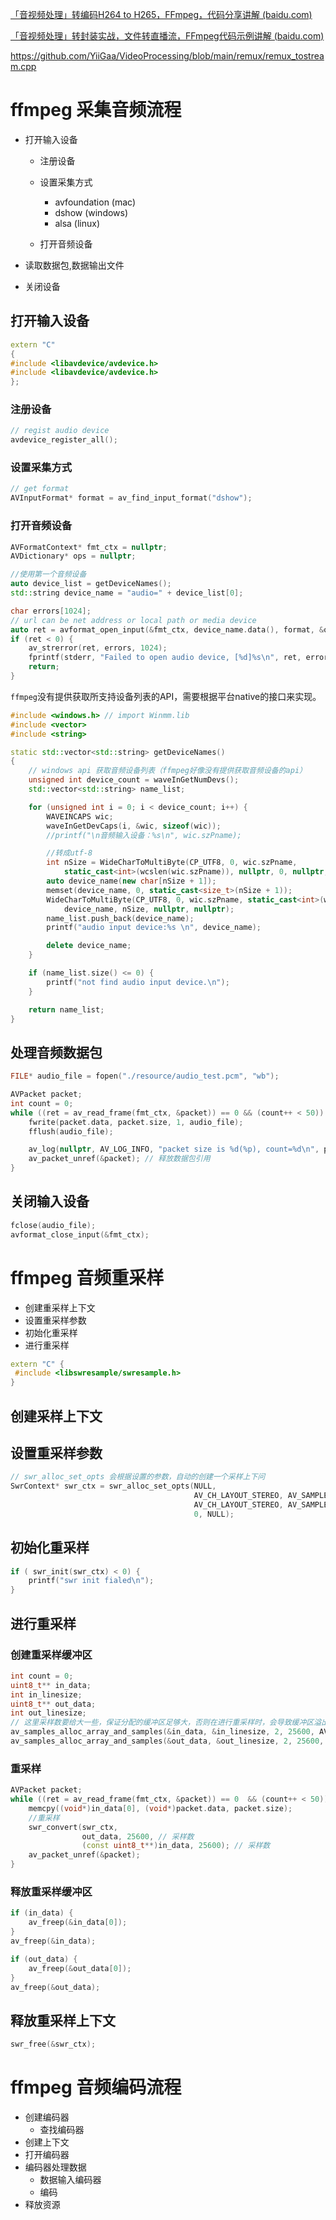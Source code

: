 [「音视频处理」转编码H264 to H265，FFmpeg，代码分享讲解 (baidu.com)](https://baijiahao.baidu.com/s?id=1774998230928237935)

[「音视频处理」转封装实战，文件转直播流，FFmpeg代码示例讲解 (baidu.com)](https://baijiahao.baidu.com/s?id=1773175521001190576)

https://github.com/YiiGaa/VideoProcessing/blob/main/remux/remux_tostream.cpp



# ffmpeg 采集音频流程

- 打开输入设备

  - 注册设备

  - 设置采集方式

    - avfoundation  (mac)
    - dshow  (windows)
    - alsa  (linux)

  - 打开音频设备

- 读取数据包,数据输出文件

- 关闭设备



## 打开输入设备

```c++
extern "C"
{
#include <libavdevice/avdevice.h>  
#include <libavdevice/avdevice.h>
};
```

### 注册设备

```c++
// regist audio device
avdevice_register_all();
```

### 设置采集方式

```c++
// get format
AVInputFormat* format = av_find_input_format("dshow");
```

### 打开音频设备

```c++
AVFormatContext* fmt_ctx = nullptr;
AVDictionary* ops = nullptr;

//使用第一个音频设备
auto device_list = getDeviceNames();
std::string device_name = "audio=" + device_list[0];

char errors[1024];
// url can be net address or local path or media device
auto ret = avformat_open_input(&fmt_ctx, device_name.data(), format, &ops);
if (ret < 0) {
    av_strerror(ret, errors, 1024);
    fprintf(stderr, "Failed to open audio device, [%d]%s\n", ret, errors);
    return;
}
```

​	`ffmpeg`没有提供获取所支持设备列表的API，需要根据平台native的接口来实现。

```c++
#include <windows.h> // import Winmm.lib
#include <vector>
#include <string>

static std::vector<std::string> getDeviceNames()
{
	// windows api 获取音频设备列表（ffmpeg好像没有提供获取音频设备的api）
	unsigned int device_count = waveInGetNumDevs();
	std::vector<std::string> name_list;

	for (unsigned int i = 0; i < device_count; i++) {
		WAVEINCAPS wic;
		waveInGetDevCaps(i, &wic, sizeof(wic));
		//printf("\n音频输入设备：%s\n", wic.szPname);

		//转成utf-8
		int nSize = WideCharToMultiByte(CP_UTF8, 0, wic.szPname,
			static_cast<int>(wcslen(wic.szPname)), nullptr, 0, nullptr, nullptr);
		auto device_name(new char[nSize + 1]);
		memset(device_name, 0, static_cast<size_t>(nSize + 1));
		WideCharToMultiByte(CP_UTF8, 0, wic.szPname, static_cast<int>(wcslen(wic.szPname)),
			device_name, nSize, nullptr, nullptr);
		name_list.push_back(device_name);
		printf("audio input device:%s \n", device_name);

		delete device_name;
	}

	if (name_list.size() <= 0) {
		printf("not find audio input device.\n");
	}

	return name_list;
}
```



## 处理音频数据包

```c++
FILE* audio_file = fopen("./resource/audio_test.pcm", "wb");

AVPacket packet;
int count = 0;
while ((ret = av_read_frame(fmt_ctx, &packet)) == 0 && (count++ < 50)) {
    fwrite(packet.data, packet.size, 1, audio_file);
    fflush(audio_file);

    av_log(nullptr, AV_LOG_INFO, "packet size is %d(%p), count=%d\n", packet.size, packet.data, count);
    av_packet_unref(&packet); // 释放数据包引用
}
```



## 关闭输入设备

```c++
fclose(audio_file);
avformat_close_input(&fmt_ctx);
```

# ffmpeg 音频重采样

- 创建重采样上下文
- 设置重采样参数
- 初始化重采样
- 进行重采样

```c++
extern "C" {
 #include <libswresample/swresample.h>   
}
```

## 创建采样上下文

## 设置重采样参数

```c++
// swr_alloc_set_opts 会根据设置的参数，自动的创建一个采样上下问
SwrContext* swr_ctx = swr_alloc_set_opts(NULL, 
                                         AV_CH_LAYOUT_STEREO, AV_SAMPLE_FMT_FLT, 44100,
                                         AV_CH_LAYOUT_STEREO, AV_SAMPLE_FMT_S16, 44100, 
                                         0, NULL);
```



## 初始化重采样

```c++
if ( swr_init(swr_ctx) < 0) {
    printf("swr init fialed\n");
}
```



## 进行重采样

### 创建重采样缓冲区

```c++
int count = 0;
uint8_t** in_data;
int in_linesize;
uint8_t** out_data;
int out_linesize;
// 这里采样数要给大一些，保证分配的缓冲区足够大，否则在进行重采样时，会导致缓冲区溢出造成崩溃。
av_samples_alloc_array_and_samples(&in_data, &in_linesize, 2, 25600, AV_SAMPLE_FMT_S16, 0);
av_samples_alloc_array_and_samples(&out_data, &out_linesize, 2, 25600, AV_SAMPLE_FMT_FLT, 0); 
```

### 重采样

```c++
AVPacket packet;
while ((ret = av_read_frame(fmt_ctx, &packet)) == 0  && (count++ < 50)) {
    memcpy((void*)in_data[0], (void*)packet.data, packet.size);
    //重采样
    swr_convert(swr_ctx,
                out_data, 25600, // 采样数
                (const uint8_t**)in_data, 25600); // 采样数 
    av_packet_unref(&packet);
}

```



### 释放重采样缓冲区

```c++
if (in_data) {
    av_freep(&in_data[0]);
}
av_freep(&in_data);

if (out_data) {
    av_freep(&out_data[0]);
}
av_freep(&out_data);
```

## 释放重采样上下文

```c++
swr_free(&swr_ctx);
```



# ffmpeg 音频编码流程

- 创建编码器
  - 查找编码器
- 创建上下文
- 打开编码器
- 编码器处理数据
  - 数据输入编码器
  - 编码
- 释放资源
